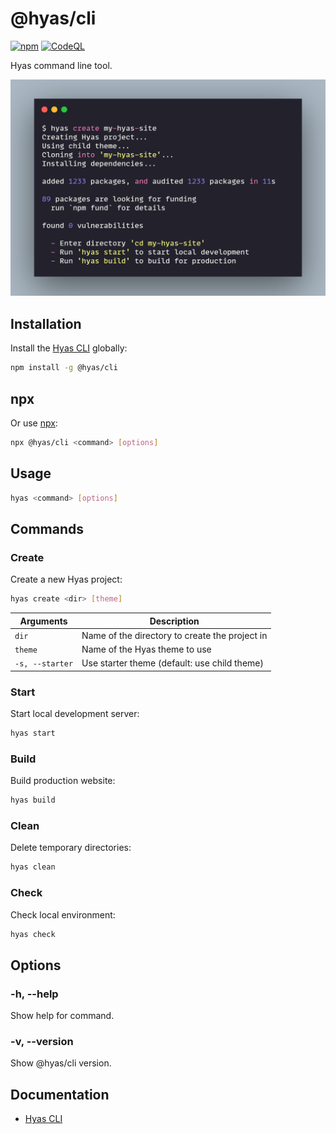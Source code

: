 # @hyas/cli
[![npm](https://img.shields.io/npm/v/@hyas/cli.svg)](https://www.npmjs.com/package/@hyas/cli)
[![CodeQL](https://github.com/h-enk/hyas-cli/actions/workflows/codeql-analysis.yml/badge.svg)](https://github.com/h-enk/hyas-cli/actions/workflows/codeql-analysis.yml)

Hyas command line tool.

![Hyas CLI](https://raw.githubusercontent.com/h-enk/hyas-cli/master/images/hyas-cli.png)

## Installation

Install the [Hyas CLI](https://www.npmjs.com/package/@hyas/cli) globally:

```bash
npm install -g @hyas/cli
```

## npx

Or use [npx](https://nodejs.dev/learn/the-npx-nodejs-package-runner):

```bash
npx @hyas/cli <command> [options]
```

## Usage

```bash
hyas <command> [options]
```

## Commands

### Create

Create a new Hyas project:

```bash
hyas create <dir> [theme]
```

| Arguments | Description |
| - | - |
| `dir` | Name of the directory to create the project in |
| `theme` | Name of the Hyas theme to use |
| `-s, --starter` | Use starter theme (default: use child theme) |

### Start

Start local development server:

```bash
hyas start
```

### Build

Build production website:

```bash
hyas build
```

### Clean

Delete temporary directories:

```bash
hyas clean
```

### Check

Check local environment:

```bash
hyas check
```

## Options

### -h, --help

Show help for command.

### -v, --version

Show @hyas/cli version.

## Documentation

- [Hyas CLI](https://gethyas.com/docs/prologue/hyas-cli/)
